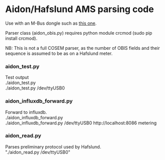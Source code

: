# Aidon/Hafslund AMS parsing code

Use with an M-Bus dongle such as [this one](https://www.aliexpress.com/item/USB-to-MBUS-slave-module-MBUS-master-slave-communication-debugging-bus-monitor-TSS721-No-spontaneity-Self/32894249052.html).

Parser class (aidon_obis.py) requires python module crcmod (sudo pip install crcmod).

NB: This is not a full COSEM parser, as the number of OBIS fields and their sequence is assumed to be as on a Hafslund meter.

### aidon_test.py
Test output <br/>
./aidon_test.py <port> <br/>
./aidon_test.py /dev/ttyUSB0 <br/>

### aidon_influxdb_forward.py
Forward to influxdb. <br/>
./aidon_influxdb_forward.py <port> <influxdb API address> <database> <br/>
./aidon_influxdb_forward.py /dev/ttyUSB0 http://localhost:8086 metering <br/>

### aidon_read.py
Parses preliminary protocol used by Hafslund. <br/>
"./aidon_read.py /dev/ttyUSB0" <br/>
